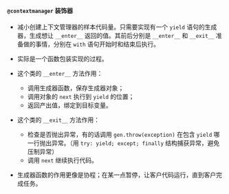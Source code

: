 #### `@contextmanager` 装饰器

- 减小创建上下文管理器的样本代码量。只需要实现有一个 `yield` 语句的生成器，生成想让 `__enter__` 返回的值。其前后分别是 `__enter__` 和 `__exit__` 准备做的事情，分别在 `with` 语句开始时和结束后执行。

- 实际是一个函数包装实现的过程。

- 这个类的 `__enter__` 方法作用：

    - 调用生成器函数，保存生成器对象；
    - 调用对象的 `next` 执行到 `yield` 的位置；
    - 返回产出值，绑定到目标变量。

- 这个类的 `__exit__` 方法作用：

    - 检查是否抛出异常，有的话调用 `gen.throw(exception)` 在包含 `yield` 哪一行抛出异常。（用 `try: yield; except; finally` 结构捕获异常，避免压制异常）
    - 调用 `next` 继续执行代码。

- 生成器函数的作用更像是协程；在某一点暂停，让客户代码运行，直到客户完成任务。